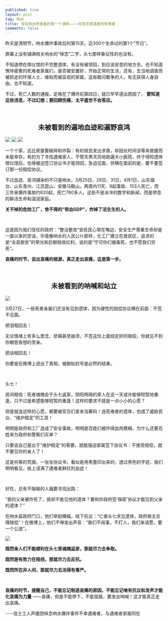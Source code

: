 ```yaml
---
published: true
layout: post
tag: 响水
title: 写在响水死难者的第一个清明————纪念无辜遇害的死难者
comments: false
---
```


昨天是清明节，响水爆炸事故后的第15天，近300个生命过的第1个“节日”。

屏幕上没有铺满相关响水的“悼念”二字，头七那样象征性的也没有。

不知道停在殡仪馆的不完整遗体，有没有被领回，到应该安息的地方去，也不知道憔悴疲惫的死难者家属们，是否被安置好，开始正常的生活，还有，去当地调查而被抓走的环保人士、维权而被监视的家属，这些敢问敢争的人，有无获得人身自由，也不知道。

不过，死亡人数的通报，定格在了爆炸后第四日，就已早早道出原因了， **要知道这些消息，不过幻想；要回顾伤痛，太平盛世不会答应。**

<br />

<h2 style="text-align: center">未被看到的遍地血迹和遍野哀鸿</h2>

<img src="https://i.loli.net/2019/03/22/5c94c28d3fca4.png">

<img src="https://i.loli.net/2019/03/22/5c94c28eb7948.png">

<img src="https://i.loli.net/2019/04/06/5ca893e4f14ac.jpg">

一个个家，远比房屋要破碎和炸裂：有的居民发出求救，却因长时间没等来救援而未能幸存，有的为了寻找遇难家人，不管天黑天亮地跑遍大小医院，终于得知遗体殡仪馆后，也得被迫签订协议书才能领回，急迫见面，但横在面前的是，要不要签订那一份赔偿协议。

不过血迹、哀鸿铺染的不只是响水。3月25日、29日、31日，4月1日，山东烟台、山东青州、江苏昆山、安徽马鞍山，两周内11天、9起事故、153人死亡，而三年来爆炸事故约620起，死亡780多人，这些不是冰冷的数字和新闻，而是停息的鲜活生命和温润家庭。 

**关不掉的危险工厂，舍不得的“带血GDP”，炸掉了活生生的人。**

<br />

这是因为我们信任的政府：“整治整改”安抚民心常在嘴边，安全生产尊重生命却是一直以来的空话，毕竟像响水的人民公仆那样，化工厂建立在居民区，追求的是“全县脱贫”的荣光和巨额税收红利，说的是“宁可你们被毒死，也不愿我们穷死”。

**哀痛的时节，说出哀痛的根源，真正走出哀痛，这是第一步。**

<br />

<h2 style="text-align: center">未被看到的呐喊和站立</h2>

<img src="https://i.loli.net/2019/04/06/5ca8944a68046.jpg">

3月27日，一些死者亲属们还没有见到遗体，因为硬性的赔偿协议横在前面：不签不见面。

把泪咽回去！

无论情绪上有多么思念、悲痛甚至崩溃，不签这份上面规定好的赔偿，你就见不到你朝思夜想的至亲。

把话咽回去！

你要是在微博上说出了真相，被删帖封号是必然的结果。

<br />

头七！

民间相信：死者魂魄会于头七返家，阴阳两隔的家人在这一天或许能够短暂地重逢，只不过是希望能够短暂的重逢！这样的要求不就是一点小小的心愿？

但是就连这样的心愿，都要被官员们拿来当筹码！连死难者的遗体，也成了威胁民众、“维护稳定”的工具！

明明是政府和工厂造成了安全事故，明明是百姓们被炸得血肉模糊，为什么还要百姓来为政府和警察们买单？

只要说自己是出于“维护稳定”的需要，就能强迫家属签下协议书：不接受赔偿，就不要见你的亲人了！

这是何等的荒唐。一张张协议书，看似是用黑墨印出来的，透过黑色的字迹，我们明明看见，纸上浸满了遇难者鲜红的血迹！
 
<br />

好在，总有不服输的人偏要寻找出路：

“我的父亲被炸死了，我却不能见他的遗体？要和你政府签‘保密’协议才能见到父亲的遗体？”

在响水县政府门口，他们举起横幅，线下抗议：“亡者头七求见遗体，政府做主合理赔偿”！在微博上，他们不惮发出声音：“我们不闹事，不打人，我们来请愿，要一个公道”。

<img src="https://i.loli.net/2019/04/06/5ca894604b416.jpg">

**既然亲人们不能顺利在头七里魂魄返家，那就尽力去争取。**

**既然是有势力在阻挠，那就尽力去反抗。**

**既然所在非人间，那就尽力去活得有尊严。**

<br />

**哀痛的时节，提醒自己，不能忘记制造哀痛的原因，不能忘记唯有抗议和发声才能化哀痛为力量** ——哀痛，但是不能停下，不能屈服，要发出呐喊！这才能真正走出哀痛。


----佳士工人声援团悼念响水爆炸事件不幸遇难者，与遇难者家属同在
